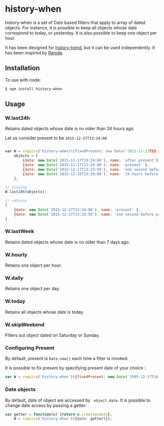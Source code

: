 history-when
===============
history-when is a set of Date based filters that apply to array of dated objects. For instance, it is possible to keep all objects whose date correspond to today, or yesterday. It is also possible to keep one object per hour.

It has been designed for [history-trend](https://github.com/Jean-Baptiste-Garcia/history-trend), but it can be used independently. It has been inspired by [Ramda](https://github.com/ramda/ramda).

Installation
------------

To use with node:

```bash
$ npm install history-when
```

Usage
-----
### W.last24h
Retains dated objects whose date is no older than 24 hours ago.

Let us consider present to be ```2015-12-17T13:24:00```
```javascript

var W = require('history-when)({fixedPresent: new Date('2015-12-17T13:24:00')}),
    objects = [
        {date: new Date('2015-12-17T19:24:00'), name: 'after present'},
        {date: new Date('2015-12-17T13:24:00'), name: 'present' },
        {date: new Date('2015-12-17T13:23:59'), name: 'one second before present'},
        {date: new Date('2015-12-16T13:24:00'), name: '24 hours before present'}
    ];

// issuing
W.last24h(objects);

// returns
[
    {date: new Date('2015-12-17T13:24:00'), name: 'present' },
    {date: new Date('2015-12-17T13:23:59'), name: 'one second before present'}
]

```
### W.lastWeek
Retains dated objects whose date is no older than 7 days ago.

### W.hourly
Retains one object per hour.

### W.daily
Retains one object per day.

### W.today
Retains all objects whose date is today.

### W.skipWeekend
Filters out object dated on Saturday or Sunday.

### Configuring Present
By default, present is ```Date.now()``` each time a filter is invoked.

It is possible to fix present by specifying present date of your choice :

```javascript
var W = require('history-when')({fixedPresent: new Date('1995-12-17T10:24:00')});
```

### Date objects
By default, date of object are accessed by ``` object.date```.
It is possible to change date access by passing a getter:

```javascript
var getter = function(o) {return o.creationdate},
    W = require('history-when')({date: getter)});
```